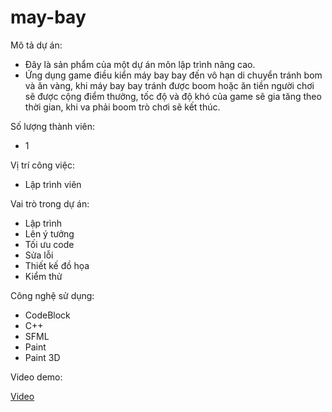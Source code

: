 # may-bay

Mô tả dự án:
- Đây là sản phẩm của một dự án môn lập trình nâng cao. 
- Ứng dụng game điều kiển máy bay bay đến vô hạn di chuyển tránh bom và ăn 
vàng, khi máy bay bay tránh được boom hoặc ăn tiền người chơi sẽ được cộng 
điểm thưởng, tốc độ và độ khó của game sẽ gia tăng theo thời gian, khi va phải 
boom trò chơi sẽ kết thúc.

Số lượng thành viên:
- 1

Vị trí công việc:
- Lập trình viên

Vai trò trong dự án:
- Lập trình 
- Lên ý tưởng 
- Tối ưu code 
- Sửa lỗi 
- Thiết kế đồ họa 
- Kiểm thử

Công nghệ sử dụng:
- CodeBlock 
- C++ 
- SFML 
- Paint 
- Paint 3D

Video demo:

[Video](https://github.com/viethoangpham1192/may-bay/blob/main/video/MAY%20BAY%20GIAY%202021-06-09%2014-44-42.mp4)

